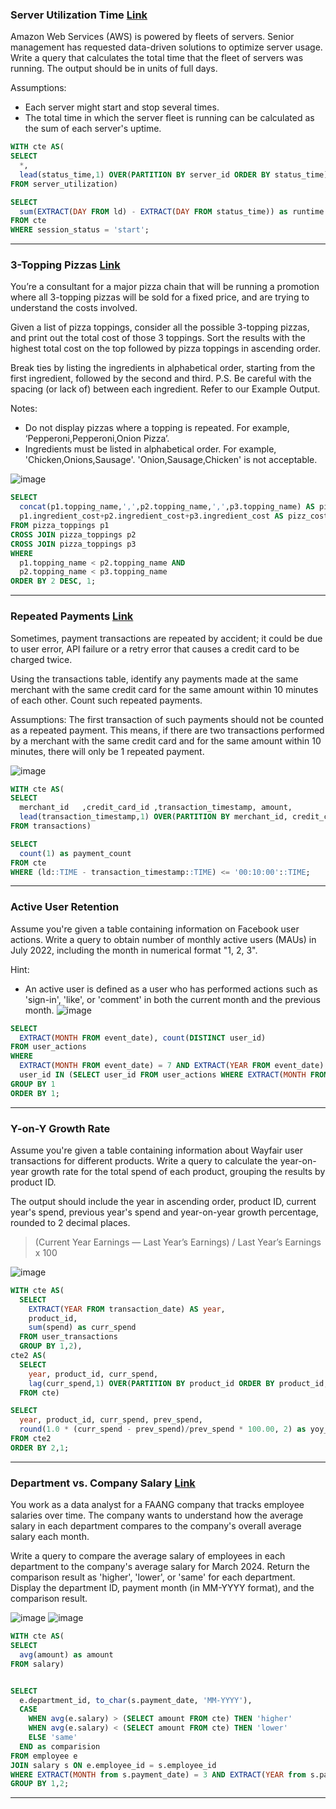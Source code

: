 ### Server Utilization Time [Link](https://datalemur.com/questions/total-utilization-time)

Amazon Web Services (AWS) is powered by fleets of servers. Senior management has requested data-driven solutions to optimize server usage. Write a query that calculates the total time that the fleet of servers was running. The output should be in units of full days.

Assumptions:
* Each server might start and stop several times.
* The total time in which the server fleet is running can be calculated as the sum of each server's uptime.

```sql
WITH cte AS(
SELECT 
  *,
  lead(status_time,1) OVER(PARTITION BY server_id ORDER BY status_time) as ld
FROM server_utilization)

SELECT
  sum(EXTRACT(DAY FROM ld) - EXTRACT(DAY FROM status_time)) as runtime
FROM cte 
WHERE session_status = 'start';
```

---

### 3-Topping Pizzas [Link](https://datalemur.com/questions/pizzas-topping-cost)
You’re a consultant for a major pizza chain that will be running a promotion where all 3-topping pizzas will be sold for a fixed price, and are trying to understand the costs involved.

Given a list of pizza toppings, consider all the possible 3-topping pizzas, and print out the total cost of those 3 toppings. Sort the results with the highest total cost on the top followed by pizza toppings in ascending order.

Break ties by listing the ingredients in alphabetical order, starting from the first ingredient, followed by the second and third. P.S. Be careful with the spacing (or lack of) between each ingredient. Refer to our Example Output.

Notes:
* Do not display pizzas where a topping is repeated. For example, ‘Pepperoni,Pepperoni,Onion Pizza’.
* Ingredients must be listed in alphabetical order. For example, 'Chicken,Onions,Sausage'. 'Onion,Sausage,Chicken' is not acceptable.

![image](https://github.com/user-attachments/assets/d8457f74-34a5-4cd0-a4a0-586f2247965a)

```sql
SELECT 
  concat(p1.topping_name,',',p2.topping_name,',',p3.topping_name) AS pizz_name,
  p1.ingredient_cost+p2.ingredient_cost+p3.ingredient_cost AS pizz_cost
FROM pizza_toppings p1
CROSS JOIN pizza_toppings p2
CROSS JOIN pizza_toppings p3
WHERE 
  p1.topping_name < p2.topping_name AND 
  p2.topping_name < p3.topping_name
ORDER BY 2 DESC, 1;
```

---

### Repeated Payments [Link](https://datalemur.com/questions/repeated-payments)
Sometimes, payment transactions are repeated by accident; it could be due to user error, API failure or a retry error that causes a credit card to be charged twice.

Using the transactions table, identify any payments made at the same merchant with the same credit card for the same amount within 10 minutes of each other. Count such repeated payments.

Assumptions:
The first transaction of such payments should not be counted as a repeated payment. This means, if there are two transactions performed by a merchant with the same credit card and for the same amount within 10 minutes, there will only be 1 repeated payment.

![image](https://github.com/user-attachments/assets/55cc58fc-0899-424c-81a9-c956cb3bf805)
```sql
WITH cte AS(
SELECT 
  merchant_id	,credit_card_id	,transaction_timestamp,	amount,
  lead(transaction_timestamp,1) OVER(PARTITION BY merchant_id, credit_card_id, amount ORDER BY transaction_timestamp) as ld 
FROM transactions)

SELECT 
  count(1) as payment_count 
FROM cte
WHERE (ld::TIME - transaction_timestamp::TIME) <= '00:10:00'::TIME;
```

---

### Active User Retention
Assume you're given a table containing information on Facebook user actions. Write a query to obtain number of monthly active users (MAUs) in July 2022, including the month in numerical format "1, 2, 3".

Hint:
* An active user is defined as a user who has performed actions such as 'sign-in', 'like', or 'comment' in both the current month and the previous month.
![image](https://github.com/user-attachments/assets/bf49c1ee-d7da-4e34-b748-c126423a0963)
```sql
SELECT
  EXTRACT(MONTH FROM event_date), count(DISTINCT user_id)
FROM user_actions 
WHERE 
  EXTRACT(MONTH FROM event_date) = 7 AND EXTRACT(YEAR FROM event_date) = 2022 AND
  user_id IN (SELECT user_id FROM user_actions WHERE EXTRACT(MONTH FROM event_date) = 6)
GROUP BY 1
ORDER BY 1;
```

---

### Y-on-Y Growth Rate
Assume you're given a table containing information about Wayfair user transactions for different products. Write a query to calculate the year-on-year growth rate for the total spend of each product, grouping the results by product ID.

The output should include the year in ascending order, product ID, current year's spend, previous year's spend and year-on-year growth percentage, rounded to 2 decimal places.

> (Current Year Earnings — Last Year’s Earnings) / Last Year’s Earnings x 100

![image](https://github.com/user-attachments/assets/71a46443-5b6c-4a4a-b4c8-187e1fdb8ce7)
```sql
WITH cte AS(
  SELECT 
    EXTRACT(YEAR FROM transaction_date) AS year,
    product_id,
    sum(spend) as curr_spend
  FROM user_transactions
  GROUP BY 1,2),
cte2 AS(
  SELECT 
    year, product_id, curr_spend,
    lag(curr_spend,1) OVER(PARTITION BY product_id ORDER BY product_id, year) as prev_spend
  FROM cte)

SELECT
  year, product_id, curr_spend, prev_spend,
  round(1.0 * (curr_spend - prev_spend)/prev_spend * 100.00, 2) as yoy_rate
FROM cte2
ORDER BY 2,1;
```

---

### Department vs. Company Salary [Link](https://datalemur.com/questions/sql-department-company-salary-comparison)
You work as a data analyst for a FAANG company that tracks employee salaries over time. The company wants to understand how the average salary in each department compares to the company's overall average salary each month.

Write a query to compare the average salary of employees in each department to the company's average salary for March 2024. Return the comparison result as 'higher', 'lower', or 'same' for each department. Display the department ID, payment month (in MM-YYYY format), and the comparison result.

![image](https://github.com/user-attachments/assets/4193de86-482b-451a-a6c9-eacabc898cb6)
![image](https://github.com/user-attachments/assets/9d29f71d-4737-4594-9fe5-6feff08ff2d1)
```sql
WITH cte AS(
SELECT
  avg(amount) as amount
FROM salary)


SELECT
  e.department_id, to_char(s.payment_date, 'MM-YYYY'),
  CASE
    WHEN avg(e.salary) > (SELECT amount FROM cte) THEN 'higher'
    WHEN avg(e.salary) < (SELECT amount FROM cte) THEN 'lower'
    ELSE 'same'
  END as comparision
FROM employee e 
JOIN salary s ON e.employee_id = s.employee_id
WHERE EXTRACT(MONTH from s.payment_date) = 3 AND EXTRACT(YEAR from s.payment_date) = 2024
GROUP BY 1,2;
```

---

